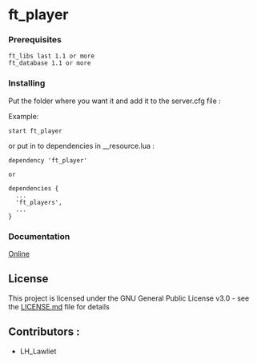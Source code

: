 # ft_player

### Prerequisites

```
ft_libs last 1.1 or more
ft_database 1.1 or more
```

### Installing

Put the folder where you want it and add it to the server.cfg file :

Example:

```
start ft_player
```

or put in to dependencies in __resource.lua :

```
dependency 'ft_player'

or

dependencies {
  ...
  'ft_players',
  ...
}

```

### Documentation

[Online](https://fivemtools-player.readme.io/v1.0/)

## License

This project is licensed under the GNU General Public License v3.0 - see the [LICENSE.md](LICENSE.md) file for details

## Contributors :

- LH_Lawliet

